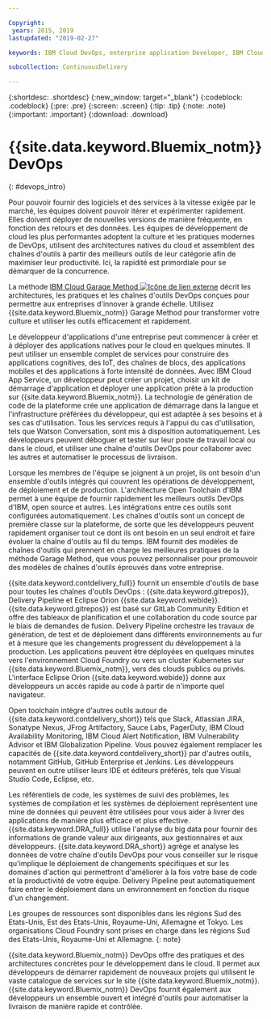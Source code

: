 ```yaml
---

Copyright:
 years: 2015, 2019
lastupdated: "2019-02-27"

keywords: IBM Cloud DevOps, enterprise application Developer, IBM Cloud Garage Method

subcollection: ContinuousDelivery

---
```


{:shortdesc: .shortdesc}
{:new_window: target="_blank"}
{:codeblock: .codeblock}
{:pre: .pre}
{:screen: .screen}
{:tip: .tip}
{:note: .note}
{:important: .important}
{:download: .download}


# {{site.data.keyword.Bluemix_notm}} DevOps
{: #devops_intro}

Pour pouvoir fournir des logiciels et des services à la vitesse exigée par le marché, les équipes doivent pouvoir itérer et expérimenter rapidement. Elles doivent déployer de nouvelles versions de manière fréquente, en fonction des retours et des données. Les équipes de développement de cloud les plus performantes adoptent la culture et les pratiques modernes de DevOps, utilisent des architectures natives du cloud et assemblent des chaînes d'outils à partir des meilleurs outils de leur catégorie afin de maximiser leur productivité. Ici, la rapidité est primordiale pour se démarquer de la concurrence.

La méthode 
<a href="https://www.ibm.com/cloud/garage">IBM Cloud Garage Method <img src="../../icons/launch-glyph.svg" alt="Icône de lien externe"></a>
décrit les architectures, les pratiques et les chaînes d'outils DevOps conçues pour permettre aux entreprises d'innover à grande échelle. Utilisez {{site.data.keyword.Bluemix_notm}} Garage Method pour transformer votre culture et utiliser les outils efficacement et rapidement.

Le développeur d'applications d'une entreprise peut commencer à créer et à déployer des applications natives pour le cloud en quelques minutes. Il peut utiliser un ensemble complet de services pour construire des applications cognitives, des IoT, des chaînes de blocs, des applications mobiles et des applications à forte intensité de données. Avec IBM Cloud App Service, un développeur peut créer un projet, choisir un kit de démarrage d'application et déployer une application prête à la production sur {{site.data.keyword.Bluemix_notm}}. La technologie de génération de code de la plateforme crée une application de démarrage dans la langue et l'infrastructure préférées du développeur, qui est adaptée à ses besoins et à ses cas d'utilisation. Tous les services requis à l'appui du cas d'utilisation, tels que Watson Conversation, sont mis à disposition automatiquement. Les développeurs peuvent déboguer et tester sur leur poste de travail local ou dans le cloud, et utiliser une chaîne d'outils DevOps pour collaborer avec les autres et automatiser le processus de livraison.

Lorsque les membres de l'équipe se joignent à un projet, ils ont besoin d'un ensemble d'outils intégrés qui couvrent les opérations de développement, de déploiement et de production. L'architecture Open Toolchain d'IBM permet à une équipe de fournir rapidement les meilleurs outils DevOps d'IBM, open source et autres. Les intégrations entre ces outils sont configurées automatiquement. Les chaînes d'outils sont un concept de première classe sur la plateforme, de sorte que les développeurs peuvent rapidement organiser tout ce dont ils ont besoin en un seul endroit et faire évoluer la chaîne d'outils au fil du temps. IBM fournit des modèles de chaînes d'outils qui prennent en charge les meilleures pratiques de la méthode Garage Method, que vous pouvez personnaliser pour promouvoir des modèles de chaînes d'outils éprouvés dans votre entreprise.

{{site.data.keyword.contdelivery_full}} fournit un ensemble d'outils de base pour toutes les chaînes d'outils DevOps : {{site.data.keyword.gitrepos}}, Delivery Pipeline et Eclipse Orion {{site.data.keyword.webide}}. {{site.data.keyword.gitrepos}} est basé sur GitLab Community Edition et offre des tableaux de planification et une collaboration du code source par le biais de demandes de fusion. Delivery Pipeline orchestre les travaux de génération, de test et de déploiement dans différents environnements au fur et à mesure que les changements progressent du développement à la production. Les applications peuvent être déployées en quelques minutes vers l'environnement Cloud Foundry ou vers un cluster Kubernetes sur {{site.data.keyword.Bluemix_notm}}, vers des clouds publics ou privés. L'interface Eclipse Orion {{site.data.keyword.webide}} donne aux développeurs un accès rapide au code à partir de n'importe quel navigateur.

Open toolchain intègre d'autres outils autour de {{site.data.keyword.contdelivery_short}} tels que Slack, Atlassian JIRA, Sonatype Nexus, JFrog Artifactory, Sauce Labs, PagerDuty, IBM Cloud Availability Monitoring, IBM Cloud Alert Notification, IBM Vulnerability Advisor et IBM Globalization Pipeline. Vous pouvez également remplacer les capacités de {{site.data.keyword.contdelivery_short}} par d'autres outils, notamment GitHub, GitHub Enterprise et Jenkins. Les développeurs peuvent en outre utiliser leurs IDE et éditeurs préférés, tels que Visual Studio Code, Eclipse, etc.

Les référentiels de code, les systèmes de suivi des problèmes, les systèmes de compilation et les systèmes de déploiement représentent une mine de données qui peuvent être utilisées pour vous aider à livrer des applications de manière plus efficace et plus effective. {{site.data.keyword.DRA_full}} utilise l'analyse du big data pour fournir des informations de grande valeur aux dirigeants, aux gestionnaires et aux développeurs. {{site.data.keyword.DRA_short}} agrège et analyse les données de votre chaîne d'outils DevOps pour vous conseiller sur le risque qu'implique le déploiement de changements spécifiques et sur les domaines d'action qui permettront d'améliorer à la fois votre base de code et la productivité de votre équipe. Delivery Pipeline peut automatiquement faire entrer le déploiement dans un environnement en fonction du risque d'un changement.

Les groupes de ressources sont disponibles dans les régions Sud des Etats-Unis, Est des Etats-Unis, Royaume-Uni, Allemagne et Tokyo. Les organisations Cloud Foundry sont prises en charge dans les régions Sud des Etats-Unis, Royaume-Uni et Allemagne.
{: note}

{{site.data.keyword.Bluemix_notm}} DevOps offre des pratiques et des architectures concrètes pour le développement dans le cloud. Il permet aux développeurs de démarrer rapidement de nouveaux projets qui utilisent le vaste catalogue de services sur le site {{site.data.keyword.Bluemix_notm}}. {{site.data.keyword.Bluemix_notm}} DevOps fournit également aux développeurs un ensemble ouvert et intégré d'outils pour automatiser la livraison de manière rapide et contrôlée.
